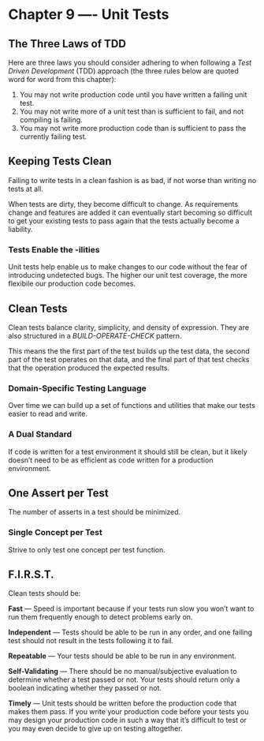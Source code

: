 # Chapter 9 —- Unit Tests

## The Three Laws of TDD

Here are three laws you should consider adhering to when following a _Test Driven Development_ (TDD) approach (the three rules below are quoted word for word from this chapter):

1. You may not write production code until you have written a failing unit test.
1. You may not write more of a unit test than is sufficient to fail, and not compiling is failing.
1. You may not write more production code than is sufficient to pass the currently failing test.

## Keeping Tests Clean

Failing to write tests in a clean fashion is as bad, if not worse than writing no tests at all.

When tests are dirty, they become difficult to change. As requirements change and features are added it can eventually start becoming so difficult to get your existing tests to pass again that the tests actually become a liability.

### Tests Enable the -ilities

Unit tests help enable us to make changes to our code without the fear of introducing undetected bugs. The higher our unit test coverage, the more flexibile our production code becomes.

## Clean Tests

Clean tests balance clarity, simplicity, and density of expression. They are also structured in a _BUILD-OPERATE-CHECK_ pattern.

This means the the first part of the test builds up the test data, the second part of the test operates on that data, and the final part of that test checks that the operation produced the expected results.

### Domain-Specific Testing Language

Over time we can build up a set of functions and utilities that make our tests easier to read and write.

### A Dual Standard

If code is written for a test environment it should still be clean, but it likely doesn’t need to be as efficient as code written for a production environment.

## One Assert per Test

The number of asserts in a test should be minimized.

### Single Concept per Test

Strive to only test one concept per test function.

## F.I.R.S.T.

Clean tests should be:

**Fast** — Speed is important because if your tests run slow you won’t want to run them frequently enough to detect problems early on.

**Independent** — Tests should be able to be run in any order, and one failing test should not result in the tests following it to fail.

**Repeatable** — Your tests should be able to be run in any environment.

**Self-Validating** — There should be no manual/subjective evaluation to determine whether a test passed or not. Your tests should return only a boolean indicating whether they passed or not.

**Timely** — Unit tests should be written before the production code that makes them pass. If you write your production code before your tests you may design your production code in such a way that it’s difficult to test or you may even decide to give up on testing altogether.
